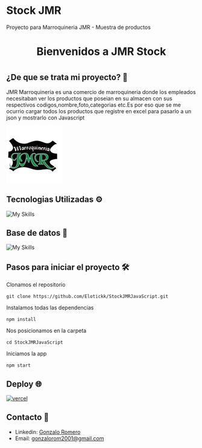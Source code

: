 # Stock JMR

Proyecto para Marroquineria JMR - Muestra de productos

<h1 align="center">Bienvenidos a JMR Stock <h1>

## ¿De que se trata mi proyecto? 🚀
  
JMR Marroquineria es una comercio de marroquineria donde los empleados necesitaban ver los productos que poseian en su almacen con sus respectivos codigos,nombre,foto,categorias etc.Es por eso que se me ocurrio cargar todos los productos que registre en excel para pasarlo a un json y mostrarlo con Javascript

![Aquí la descripción de la imagen por si no carga](https://raw.githubusercontent.com/Elotickk/StockJMRJavaScript/master/./img/logo-jmr.png)
 
## Tecnologias Utilizadas ⚙️
  
![My Skills]([https://skillicons.dev/icons?i=html,css,javascript,git](https://png.pngtree.com/png-vector/20190330/ourlarge/pngtree-json-file-document-icon-png-image_897986.jpg))
  
## Base de datos 👩‍
  
![My Skills](https://skillicons.dev/icons?i=excel)

## Pasos para iniciar el proyecto 🛠️

Clonamos el repositorio

```
git clone https://github.com/Elotickk/StockJMRJavaScript.git
```

Instalamos todas las dependencias

```
npm install
```

Nos posicionamos en la carpeta

```
cd StockJMRJavaScript
```

Iniciamos la app

```
npm start
```

## Deploy 🌐

<a href="https://jmr-stock.netlify.app" target="_blank" rel="noreferrer"> <img src="https://i.pinimg.com/564x/95/e1/78/95e178f5b1dc1a2327595784442a866c.jpg" alt="vercel" width="140" height="140"/> 
</a>

## Contacto 👋

- Linkedin: [Gonzalo Romero](https://www.linkedin.com/in/gonzaloromero-/)
- Email: gonzalorom2001@gmail.com
